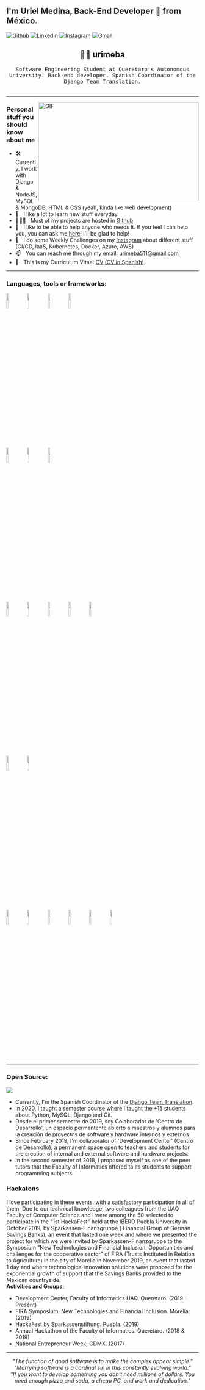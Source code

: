 <!-- Your title -->
## I'm Uriel Medina, Back-End Developer 🚀 from México.

<!-- Your badges
You can use the website to generate badges: https://shields.io/
-->

[![Github](https://img.shields.io/badge/-Github-000?style=flat&logo=Github&logoColor=white)](https://github.com/urimeba)
[![Linkedin](https://img.shields.io/badge/-LinkedIn-blue?style=flat&logo=Linkedin&logoColor=white)](https://www.linkedin.com/in/urimeba/)
[![Instagram](https://img.shields.io/badge/-Instagram-c13584?style=flat&labelColor=c13584&logo=instagram&logoColor=white)](https://www.instagram.com/urimeba)
[![Gmail](https://img.shields.io/badge/-Gmail-c14438?style=flat&logo=Gmail&logoColor=white)](mailto:urimeba511@gmail.com)
&nbsp;

<h2 align="center"> 👨‍💻 <b>urimeba</b> </h2>
<p align="center">
  <samp> 
    Software Engineering Student at Queretaro's Autonomous University. Back-end developer. Spanish Coordinator of the Django Team Translation. 
  </samp>
  <br> <br>
</p>

<hr>

 <img align="right" alt="GIF" src="https://github.com/abhisheknaiidu/abhisheknaiidu/blob/master/code.gif?raw=true" width="420" height="260" />

### Personal stuff you should know about me
- 🛠 &nbsp; Currently, I work with Django & NodeJS, MySQL & MongoDB, HTML & CSS (yeah, kinda like web development)
- 🚀 &nbsp; I like a lot to learn new stuff everyday
- 👨🏻‍💻 &nbsp; Most of my projects are hosted in [Github](https://github.com/urimeba).
- 💬 &nbsp; I like to be able to help anyone who needs it. If you feel I can help you, you can ask me [here](mailto:urimeba511@gmail.com)! I'll be glad to help!
- 👾 &nbsp; I do some Weekly Challenges on my [Instagram](https://www.instagram.com/urimeba) about different stuff (CI/CD, IaaS, Kubernetes, Docker, Azure, AWS)
- 📫 &nbsp; You can reach me through my email: urimeba511@gmail.com
- 📝 &nbsp; This is my Curriculum Vitae: [CV](https://github.com/urimeba/urimeba/blob/master/CV%20English.pdf) [(CV in Spanish)](https://github.com/urimeba/urimeba/blob/master/CV%20Espanol.pdf).
  
<hr>

### Languages, tools or frameworks:
  <code><img width="10%" src="https://www.vectorlogo.zone/logos/python/python-ar21.svg"></code>
  <code><img width="10%" src="https://www.vectorlogo.zone/logos/javascript/javascript-ar21.svg"></code>
  <code><img width="10%" src="https://www.vectorlogo.zone/logos/php/php-ar21.svg"></code>
  <code><img width="10%" src="https://www.vectorlogo.zone/logos/dartlang/dartlang-ar21.svg"></code>
  
  <code><img width="10%" src="https://www.vectorlogo.zone/logos/oracle/oracle-ar21.svg"></code>
  <code><img width="10%" src="https://www.vectorlogo.zone/logos/mysql/mysql-ar21.svg"></code>
  <code><img width="10%" src="https://www.vectorlogo.zone/logos/mongodb/mongodb-ar21.svg"></code>
  
  <code><img width="10%" src="https://www.vectorlogo.zone/logos/djangoproject/djangoproject-ar21.svg"></code>
  <code><img width="10%" src="https://www.vectorlogo.zone/logos/nodejs/nodejs-ar21.svg"></code>
  <code><img width="10%" src="https://www.vectorlogo.zone/logos/w3_html5/w3_html5-ar21.svg"></code>
  <code><img width="10%" src="https://www.vectorlogo.zone/logos/netlifyapp_watercss/netlifyapp_watercss-ar21.svg"></code>
  <code><img width="10%" src="https://www.vectorlogo.zone/logos/getbootstrap/getbootstrap-ar21.svg"></code>
  
  <code><img width="10%" src="https://www.vectorlogo.zone/logos/flutterio/flutterio-ar21.svg"></code>
  <code><img width="10%" src="https://www.vectorlogo.zone/logos/firebase/firebase-ar21.svg"></code>
  
  <code><img width="10%" src="https://www.vectorlogo.zone/logos/git-scm/git-scm-ar21.svg"></code>
  <code><img width="10%" src="https://www.vectorlogo.zone/logos/linux/linux-ar21.svg"></code>
  <code><img width="10%" src="https://www.vectorlogo.zone/logos/docker/docker-ar21.svg"></code>
  <code><img width="10%" src="https://www.vectorlogo.zone/logos/amazon_aws/amazon_aws-ar21.svg"></code>
  <code><img width="10%" src="https://www.vectorlogo.zone/logos/microsoft_azure/microsoft_azure-ar21.svg"></code>
  <code><img width="10%" src="https://www.vectorlogo.zone/logos/ibm_cloud/ibm_cloud-ar21.svg"></code>
</p>

<hr>

### Open Source:


![](https://github-readme-stats.vercel.app/api?username=urimeba&show_icons=true)

- Currently, I'm the Spanish Coordinator of the [Django Team Translation](https://www.transifex.com/user/profile/urimeba/).
- In 2020, I taught a semester course where I taught the +15 students about Python, MySQL, Django and Git.
- Desde el primer semestre de 2019, soy Colaborador de 'Centro de Desarrollo', un espacio permantente abierto a maestros y alumnos para la creación de proyectos de software y hardware internos y externos.
- Since February 2019, I'm collaborator of 'Development Center' (Centro de Desarrollo), a permanent space open to teachers and students for the creation of internal and external software and hardware projects.
- In the second semester of 2018, I proposed myself as one of the peer tutors that the Faculty of Informatics offered to its students to support programming subjects.

### Hackatons
I love participating in these events, with a satisfactory participation in all of them. Due to our technical knowledge, two colleagues from the UAQ Faculty of Computer Science and I were among the 50 selected to participate in the "1st HackaFest" held at the IBERO Puebla University in October 2019, by Sparkassen-Finanzgruppe ( Financial Group of German Savings Banks), an event that lasted one week and where we presented the project for which we were invited by Sparkassen-Finanzgruppe to the Symposium "New Technologies and Financial Inclusion: Opportunities and challenges for the cooperative sector" of FIRA (Trusts Instituted in Relation to Agriculture) in the city of Morelia in November 2019, an event that lasted 1 day and where technological innovation solutions were proposed for the exponential growth of support that the Savings Banks provided to the Mexican countryside.
<br>
**Activities and Groups:**
- Development Center, Faculty of Informatics UAQ. Queretaro. (2019 - Present)
- FIRA Symposium: New Technologies and Financial Inclusion. Morelia. (2019)
- HackaFest by Sparkassenstiftung. Puebla. (2019)
- Annual Hackathon of the Faculty of Informatics. Queretaro. (2018 & 2019)
- National Entrepreneur Week. CDMX. (2017)

 <hr>
<p align="center">
   <i>"The function of good software is to make the complex appear simple."</i>
   <br>
   <i>"Marrying software is a cardinal sin in this constantly evolving world."</i>
   <br>
   <i>"If you want to develop something you don't need millions of dollars. You need enough pizza and soda, a cheap PC, and work and dedication."</i>
<br>

</p>
